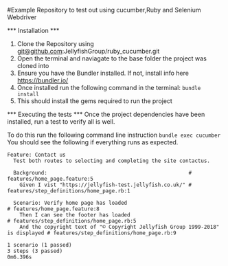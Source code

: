 #Example Repository to test out using cucumber,Ruby and Selenium Webdriver

*** Installation ***
1. Clone the Repository using git@github.com:JellyfishGroup/ruby_cucumber.git
2. Open the terminal and naviagate to the base folder the project was cloned into
3. Ensure you have the Bundler installed.  If not, install info here  <https://bundler.io/>
4. Once installed run the following command in the terminal: `bundle install`
5. This should install the gems required to run the project

*** Executing the tests ***
Once the project dependencies have been installed, run a test to verify all is well.

To do this run the following command line instruction `bundle exec cucumber`
You should see the following if everything runs as expected.

```
Feature: Contact us
  Test both routes to selecting and completing the site contactus.

  Background:                                              # features/home_page.feature:5
    Given I vist "https://jellyfish-test.jellyfish.co.uk/" # features/step_definitions/home_page.rb:1

  Scenario: Verify home page has loaded                                            # features/home_page.feature:8
    Then I can see the footer has loaded                                           # features/step_definitions/home_page.rb:5
    And the copyright text of "© Copyright Jellyfish Group 1999-2018" is displayed # features/step_definitions/home_page.rb:9

1 scenario (1 passed)
3 steps (3 passed)
0m6.396s
```
